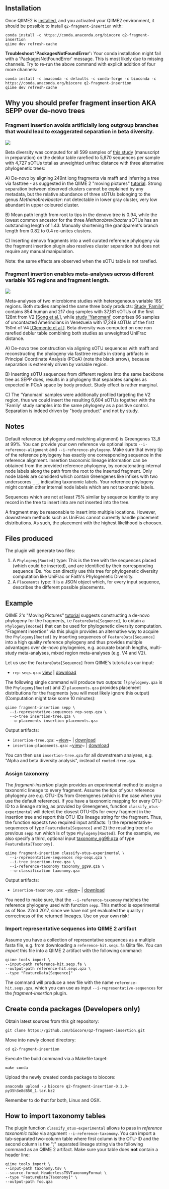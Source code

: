 ## Installation

Once QIIME2 is [installed](https://docs.qiime2.org/2017.10/install/native/), and you activated your QIIME2 environment, it should be possible to install `q2-fragment-insertion` with:

    conda install -c https://conda.anaconda.org/biocore q2-fragment-insertion
    qiime dev refresh-cache
    
**Troubleshoot 'PackagesNotFoundError':**
Your conda installation might fail with a 'PackagesNotFoundError' message. This is most likely due to missing channels. Try to re-run the above command with explicit addition of four more channels:

    conda install -c anaconda -c defaults -c conda-forge -c bioconda -c https://conda.anaconda.org/biocore q2-fragment-insertion
    qiime dev refresh-cache

## Why you should prefer fragment insertion AKA SEPP over de-novo trees

### Fragment insertion avoids artificially long outgroup branches that would lead to exaggerated separation in beta diversity.

<img src="Example/denovoArtifacts.png">

Beta diversity was computed for all 599 samples of [this study](https://qiita.ucsd.edu/study/description/10422) (manuscript in preparation) on the deblur table rarefied to 5,870 sequences per sample with 4,727 sOTUs total as unweighted unifrac distance with three alternative phylogenetic trees:

  A) De-novo by aligning 249nt long fragments via mafft and inferring a tree via fasttree - as suggested in the QIIME 2 "moving pictures" [tutorial](https://docs.qiime2.org/2017.10/tutorials/moving-pictures/#generate-a-tree-for-phylogenetic-diversity-analyses). Strong separation between observed clusters cannot be explained by any metadata, but the relative abundance of three sOTUs belonging to the genus *Methanobrevibacter*: not detectable in lower gray cluster, very low abundant in upper coloured cluster.

  B) Mean path length from root to tips in the denovo tree is 0.94, while the lowest common ancestor for the three *Methanobrevibacter* sOTUs has an outstanding length of 1.43. Manually shortening the grandparent's branch length from 0.82 to 0.4 re-unites clusters.

  C) Inserting denovo fragments into a well curated reference phylogeny via the fragment insertion plugin also resolves cluster separation but does not require any manual manipulation.

Note: the same effects are observed when the sOTU table is not rarefied.

### Fragment insertion enables meta-analyses across different variable 16S regions and fragment length.

<img src="Example/metaanalysis.png">

Meta-analyses of two microbiome studies with heterogeneous variable 16S regions.
Both studies sampled the same three body products: [Study 'Family'](https://qiita.ucsd.edu/study/description/797) contains 854 human and 217 dog samples with 37,181 sOTUs of the first 128nt from V2 [[Song et al.]](http://dx.doi.org/10.7554/eLife.00458), while [study 'Yanomani'](https://qiita.ucsd.edu/study/description/10052) comprises 66 samples of uncontacted Amerindians in Venezuela with 17,249 sOTUs of the first 150nt of V4 [[Clemente et al.]](http://dx.doi.org/10.1126/sciadv.1500183).
Beta diversity was computed on one non rarefied deblur table combining both studies as unweighted UniFrac distance.

  A) De-novo tree construction via aligning sOTU sequences with mafft and reconstructing the phylogeny via fasttree results in strong artifacts in Principal Coordinate Analysis (PCoA) (note the black arrow), because separation is extremely driven by variable region.

  B) Inserting sOTU sequences from different regions into the same backbone tree as SEPP does, results in a phylogeny that separates samples as expected in PCoA space by body product. Study effect is rather marginal.

  C) The 'Yanomani' samples were additionally profiled targeting the V2 region, thus we could insert the resulting 6,604 sOTUs together with the 'Family' study samples into the same phylogeny as a positive control. Separation is indeed driven by "body product" and not by study.

## Notes

Default reference (phylogeny and matching alignment) is Greengenes 13_8 at 99%.
You can provide your own reference via optional inputs `--i-reference-alignment` and `--i-reference-phylogeny`. Make sure that every tip of the reference phylogeny has exactly one corresponding sequence in the reference alignment. Insertion taxonomic lineage information can be obtained from the provided reference phylogeny, by concatenating internal node labels along the path from the root to the inserted fragment. Only node labels are considerd which contain Greengenes like infixes with two underscores `_` `_`, indicating taxonomic labels. Your reference phylogeny might contain other internal node labels which are not taxonomic labels.

Sequences which are not at least 75% similar by sequence identity to any record in the tree to insert into are not inserted into the tree.

A fragment may be reasonable to insert into multiple locations. However, downstream methods such as UniFrac cannot currently handle placement distributions. As such, the placement with the highest likelihood is choosen.

## Files produced

The plugin will generate two files:
  1. A `Phylogeny[Rooted]` type: This is the tree with the sequences placed (which could be inserted), and are identified by their corresponding sequence IDs. You can directly use this tree for phylogenetic diversity computation like UniFrac or Faith's Phylogenetic Diversity.
  2. A `Placements` type: It is a JSON object which, for every input sequence, describes the different possible placements.

## Example

QIIME 2's "Moving Pictures" [tutorial](https://docs.qiime2.org/2017.10/tutorials/moving-pictures/#generate-a-tree-for-phylogenetic-diversity-analyses) suggests constructing a de-novo phylogeny for the fragments, i.e `FeatureData[Sequence]`, to obtain a `Phylogeny[Rooted]` that can be used for phylogenetic diversity computation. "Fragment insertion" via this plugin provides an alternative way to acquire the `Phylogeny[Rooted]` by inserting sequences of `FeatureData[Sequence]` into a high quality reference phylogeny and thus provides multiple advantages over de-novo phylogenies, e.g. accurate branch lengths, multi-study meta-analyses, mixed region meta-analyses (e.g. V4 and V2).

Let us use the `FeatureData[Sequence]` from QIIME's tutorial as our input:

   - `rep-seqs.qza`: [view](https://view.qiime2.org/?src=https%3A%2F%2Fdocs.qiime2.org%2F2017.10%2Fdata%2Ftutorials%2Fmoving-pictures%2Frep-seqs.qza) | [download](https://docs.qiime2.org/2017.10/data/tutorials/moving-pictures/rep-seqs.qza)

The following single command will produce two outputs: 1) `phylogeny.qza` is the `Phylogeny[Rooted]` and 2) `placements.qza` provides placement distributions for the fragments (you will most likely ignore this output) (Computation might take some 10 minutes):
```
qiime fragment-insertion sepp \
  --i-representative-sequences rep-seqs.qza \
  --o-tree insertion-tree.qza \
  --o-placements insertion-placements.qza
```
Output artifacts:
   - `insertion-tree.qza`: ~[view]()~ | [download](https://github.com/biocore/q2-fragment-insertion/blob/master/Example/insertion-tree.qza?raw=true)
   - `insertion-placements.qza`: ~[view]()~ | [download](https://github.com/biocore/q2-fragment-insertion/blob/master/Example/insertion-placements.qza?raw=true)

You can then use `insertion-tree.qza` for all downstream analyses, e.g. "Alpha and beta diversity analysis", instead of `rooted-tree.qza`.

### Assign taxonomy

The *fragment-insertion* plugin provides an experimental method to assign a taxonomic lineage to every fragment. Assume the tips of your reference phylogeny are e.g. OTU-IDs from Greengenes (which is the case when you use the default reference). If you have a taxonomic mapping for every OTU-ID to a lineage string, as provided by Greengenes, function `classify_otus-experimental` will detect the closest OTU-IDs for every fragment in the insertion tree and report this OTU-IDs lineage string for the fragment. Thus, the function expects two required input artifacts: 1) the representative-sequences of type `FeatureData[Sequence]` and 2) the resulting tree of a previous `sepp` run which is of type `Phylogeny[Rooted]`. For the example, we also specify a third, optional input [taxonomy_gg99.qza](https://raw.githubusercontent.com/biocore/q2-fragment-insertion/master/taxonomy_gg99.qza) of type `FeatureData[Taxonomy]`.

    qiime fragment-insertion classify-otus-experimental \
      --i-representative-sequences rep-seqs.qza \
      --i-tree insertion-tree.qza \
      --i-reference-taxonomy taxonomy_gg99.qza \
      --o-classification taxonomy.qza

Output artifacts:
   - `insertion-taxonomy.qza`: ~[view]()~ | [download](https://github.com/biocore/q2-fragment-insertion/blob/master/Example/insertion-taxonomy.qza?raw=true)

You need to make sure, that the `--i-reference-taxonomy` matches the reference phylogeny used with function `sepp`.
This method is experimental as of Nov. 22nd 2017, since we have not yet evaluated the quality / correctness of the returned lineages. Use on your own risk!

### Import representative sequencs into QIIME 2 artifact

Assume you have a collection of representative sequences as a multiple fasta file, e.g. from downloading a `reference-hit.seqs.fa` Qiita file. You can *import* this file into a QIIME 2 artifact with the following command:

    qiime tools import \
    --input-path reference-hit.seqs.fa \
    --output-path reference-hit.seqs.qza \
    --type "FeatureData[Sequence]"    

The command will produce a new file with the name `reference-hit.seqs.qza`, which you can use as input `--i-representative-sequences` for the *fragment-insertion* plugin.

## Create conda packages (Developers only)

Obtain latest sources from this git repository:

    git clone https://github.com/biocore/q2-fragment-insertion.git

Move into newly cloned directory:

    cd q2-fragment-insertion

Execute the build command via a Makefile target:

    make conda

Upload the newly created conda package to biocore:

    anaconda upload -u biocore q2-fragment-insertion-0.1.0-py35h3e8d850_1.tar.bz2

Remember to do that for both, Linux and OSX.

## How to import taxonomy tables

The plugin function `classify_otus-experimental` allows to pass in *reference taxonomic table* via argument `--i-reference-taxonomy`. You can import a tab-separated two-column table where first column is the OTU-ID and the second column is the ";" separated lineage string via the following command as an QIIME 2 artifact. Make sure your table does **not** contain a header line:

    qiime tools import \
    --input-path taxonomy.tsv \
    --source-format HeaderlessTSVTaxonomyFormat \
    --type "FeatureData[Taxonomy]" \
    --output-path foo.qza
